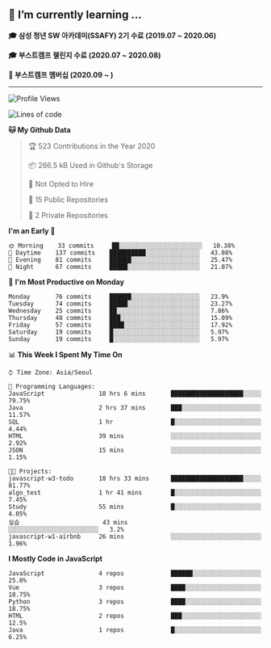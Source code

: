 ## 🌱 I’m currently learning ...

**🎓 삼성 청년 SW 아카데미(SSAFY) 2기 수료 (2019.07 ~ 2020.06)**

**🎓 부스트캠프 챌린지 수료 (2020.07 ~ 2020.08)**

**🏃  부스트캠프 멤버십 (2020.09 ~ )**
 
-----

<!--START_SECTION:waka-->
![Profile Views](http://img.shields.io/badge/Profile%20Views-196-blue)

![Lines of code](https://img.shields.io/badge/From%20Hello%20World%20I%27ve%20Written-34.4%20million%20lines%20of%20code-blue)

**🐱 My Github Data** 

> 🏆 523 Contributions in the Year 2020
 > 
> 📦 266.5 kB Used in Github's Storage 
 > 
> 🚫 Not Opted to Hire
 > 
> 📜 15 Public Repositories
 > 
> 🔑 2 Private Repositories 

**I'm an Early 🐤** 

```text
🌞 Morning    33 commits     ██░░░░░░░░░░░░░░░░░░░░░░░   10.38% 
🌆 Daytime    137 commits    ██████████░░░░░░░░░░░░░░░   43.08% 
🌃 Evening    81 commits     ██████░░░░░░░░░░░░░░░░░░░   25.47% 
🌙 Night      67 commits     █████░░░░░░░░░░░░░░░░░░░░   21.07%

```
📅 **I'm Most Productive on Monday** 

```text
Monday       76 commits     ██████░░░░░░░░░░░░░░░░░░░   23.9% 
Tuesday      74 commits     █████░░░░░░░░░░░░░░░░░░░░   23.27% 
Wednesday    25 commits     ██░░░░░░░░░░░░░░░░░░░░░░░   7.86% 
Thursday     48 commits     ███░░░░░░░░░░░░░░░░░░░░░░   15.09% 
Friday       57 commits     ████░░░░░░░░░░░░░░░░░░░░░   17.92% 
Saturday     19 commits     █░░░░░░░░░░░░░░░░░░░░░░░░   5.97% 
Sunday       19 commits     █░░░░░░░░░░░░░░░░░░░░░░░░   5.97%

```


📊 **This Week I Spent My Time On** 

```text
⌚︎ Time Zone: Asia/Seoul

💬 Programming Languages: 
JavaScript               18 hrs 6 mins       ████████████████████░░░░░   79.75% 
Java                     2 hrs 37 mins       ███░░░░░░░░░░░░░░░░░░░░░░   11.57% 
SQL                      1 hr                █░░░░░░░░░░░░░░░░░░░░░░░░   4.44% 
HTML                     39 mins             ░░░░░░░░░░░░░░░░░░░░░░░░░   2.92% 
JSON                     15 mins             ░░░░░░░░░░░░░░░░░░░░░░░░░   1.15%

🐱‍💻 Projects: 
javascript-w3-todo       18 hrs 33 mins      ████████████████████░░░░░   81.77% 
algo_test                1 hr 41 mins        █░░░░░░░░░░░░░░░░░░░░░░░░   7.45% 
Study                    55 mins             █░░░░░░░░░░░░░░░░░░░░░░░░   4.05% 
실습                       43 mins             ░░░░░░░░░░░░░░░░░░░░░░░░░   3.2% 
javascript-w1-airbnb     26 mins             ░░░░░░░░░░░░░░░░░░░░░░░░░   1.96%

```

**I Mostly Code in JavaScript** 

```text
JavaScript               4 repos             ██████░░░░░░░░░░░░░░░░░░░   25.0% 
Vue                      3 repos             ████░░░░░░░░░░░░░░░░░░░░░   18.75% 
Python                   3 repos             ████░░░░░░░░░░░░░░░░░░░░░   18.75% 
HTML                     2 repos             ███░░░░░░░░░░░░░░░░░░░░░░   12.5% 
Java                     1 repos             █░░░░░░░░░░░░░░░░░░░░░░░░   6.25%

```



<!--END_SECTION:waka-->
